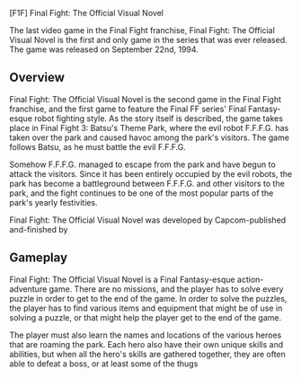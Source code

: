 [F1F] Final Fight: The Official Visual Novel

The last video game in the Final Fight franchise, Final Fight: The Official Visual Novel is the first and only game in the series that was ever released. The game was released on September 22nd, 1994.

## Overview

Final Fight: The Official Visual Novel is the second game in the Final Fight franchise, and the first game to feature the Final FF series' Final Fantasy-esque robot fighting style. As the story itself is described, the game takes place in Final Fight 3: Batsu's Theme Park, where the evil robot F.F.F.G. has taken over the park and caused havoc among the park's visitors. The game follows Batsu, as he must battle the evil F.F.F.G.

Somehow F.F.F.G. managed to escape from the park and have begun to attack the visitors. Since it has been entirely occupied by the evil robots, the park has become a battleground between F.F.F.G. and other visitors to the park, and the fight continues to be one of the most popular parts of the park's yearly festivities.

Final Fight: The Official Visual Novel was developed by Capcom-published and-finished by                                                                                    
  

## Gameplay

Final Fight: The Official Visual Novel is a Final Fantasy-esque action-adventure game. There are no missions, and the player has to solve every puzzle in order to get to the end of the game. In order to solve the puzzles, the player has to find various items and equipment that might be of use in solving a puzzle, or that might help the player get to the end of the game.

The player must also learn the names and locations of the various heroes that are roaming the park. Each hero also have their own unique skills and abilities, but when all the hero's skills are gathered together, they are often able to defeat a boss, or at least some of the thugs